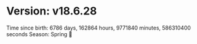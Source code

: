 # Version: v18.6.28
Time since birth: 6786 days, 162864 hours, 9771840 minutes, 586310400 seconds
Season: Spring 🌸
